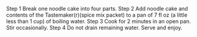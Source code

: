 Step 1
Break one noodle cake into four parts.
Step 2
Add noodle cake and contents of the Tastemaker(r)(spice mix packet) to a pan of 7 fl oz (a little less than 1 cup) of boiling water.
Step 3
Cook for 2 minutes in an open pan. Stir occasionally.
Step 4
Do not drain remaining water. Serve and enjoy.